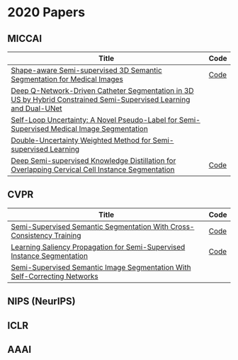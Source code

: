 # 2020 Papers

## MICCAI

| Title | Code |
| ----- | ---- |
| [Shape-aware Semi-supervised 3D Semantic Segmentation for Medical Images](https://arxiv.org/abs/2007.10732) | [Code](https://github.com/kleinzcy/SASSnet) |
| [Deep Q-Network-Driven Catheter Segmentation in 3D US by Hybrid Constrained Semi-Supervised Learning and Dual-UNet](https://arxiv.org/abs/2006.14702) |  |
| [Self-Loop Uncertainty: A Novel Pseudo-Label for Semi-Supervised Medical Image Segmentation](https://arxiv.org/abs/2007.09854) |  |
| [Double-Uncertainty Weighted Method for Semi-supervised Learning](https://arxiv.org/abs/2010.09298) |  |
| [Deep Semi-supervised Knowledge Distillation for Overlapping Cervical Cell Instance Segmentation](https://arxiv.org/abs/2007.10787) | [Code](https://github.com/Amandaynzhou/MMT-PSM) |

## CVPR

| Title | Code |
| ----- | ---- |
| [Semi-Supervised Semantic Segmentation With Cross-Consistency Training](http://arxiv.org/abs/2003.09005) | [Code](https://github.com/yassouali/CCT) |
| [Learning Saliency Propagation for Semi-Supervised Instance Segmentation](https://openaccess.thecvf.com/content_CVPR_2020/html/Zhou_Learning_Saliency_Propagation_for_Semi-Supervised_Instance_Segmentation_CVPR_2020_paper.html) | [Code](https://github.com/ucbdrive/ShapeProp) |
| [Semi-Supervised Semantic Image Segmentation With Self-Correcting Networks](https://arxiv.org/abs/1811.07073) |  |

## NIPS (NeurIPS)

## ICLR

## AAAI

